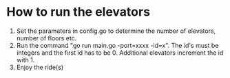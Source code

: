 # How to run the elevators

1. Set the parameters in config.go to determine the number of elevators, number of floors etc.
2. Run the command "go run main.go -port=xxxx -id=x".
The id's must be integers and the first id has to be 0. Additional elevators increment the id with 1.
3. Enjoy the ride(s)